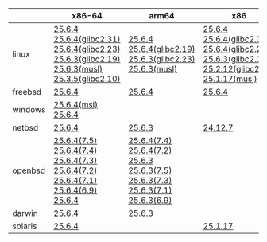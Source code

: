 ||x86-64|arm64|x86|ppc64le|armv7|armel|
| --- | --- | --- | --- | --- | --- | --- |
|linux|[25.6.4](https://github.com/roswell/sbcl_head/releases/download/25.6.4/sbcl-25.6.4-x86-64-linux-binary.tar.bz2)<br />[25.6.4(glibc2.31)](https://github.com/roswell/sbcl_head/releases/download/25.6.4/sbcl-25.6.4-x86-64-linux-glibc2.31-binary.tar.bz2)<br />[25.6.4(glibc2.23)](https://github.com/roswell/sbcl_head/releases/download/25.6.4/sbcl-25.6.4-x86-64-linux-glibc2.23-binary.tar.bz2)<br />[25.6.3(glibc2.19)](https://github.com/roswell/sbcl_head/releases/download/25.6.3/sbcl-25.6.3-x86-64-linux-glibc2.19-binary.tar.bz2)<br />[25.6.3(musl)](https://github.com/roswell/sbcl_head/releases/download/25.6.3/sbcl-25.6.3-x86-64-linux-musl-binary.tar.bz2)<br />[25.3.5(glibc2.10)](https://github.com/roswell/sbcl_head/releases/download/25.3.5/sbcl-25.3.5-x86-64-linux-glibc2.10-binary.tar.bz2)<br />|[25.6.4](https://github.com/roswell/sbcl_head/releases/download/25.6.4/sbcl-25.6.4-arm64-linux-binary.tar.bz2)<br />[25.6.4(glibc2.19)](https://github.com/roswell/sbcl_head/releases/download/25.6.4/sbcl-25.6.4-arm64-linux-glibc2.19-binary.tar.bz2)<br />[25.6.3(glibc2.23)](https://github.com/roswell/sbcl_head/releases/download/25.6.3/sbcl-25.6.3-arm64-linux-glibc2.23-binary.tar.bz2)<br />[25.6.3(musl)](https://github.com/roswell/sbcl_head/releases/download/25.6.3/sbcl-25.6.3-arm64-linux-musl-binary.tar.bz2)<br />|[25.6.4](https://github.com/roswell/sbcl_head/releases/download/25.6.4/sbcl-25.6.4-x86-linux-binary.tar.bz2)<br />[25.6.4(glibc2.31)](https://github.com/roswell/sbcl_head/releases/download/25.6.4/sbcl-25.6.4-x86-linux-glibc2.31-binary.tar.bz2)<br />[25.6.4(glibc2.23)](https://github.com/roswell/sbcl_head/releases/download/25.6.4/sbcl-25.6.4-x86-linux-glibc2.23-binary.tar.bz2)<br />[25.6.3(glibc2.19)](https://github.com/roswell/sbcl_head/releases/download/25.6.3/sbcl-25.6.3-x86-linux-glibc2.19-binary.tar.bz2)<br />[25.2.12(glibc2.10)](https://github.com/roswell/sbcl_head/releases/download/25.2.12/sbcl-25.2.12-x86-linux-glibc2.10-binary.tar.bz2)<br />[25.1.17(musl)](https://github.com/roswell/sbcl_head/releases/download/25.1.17/sbcl-25.1.17-x86-linux-musl-binary.tar.bz2)<br />|[25.6.4](https://github.com/roswell/sbcl_head/releases/download/25.6.4/sbcl-25.6.4-ppc64le-linux-binary.tar.bz2)<br />[25.6.4(glibc2.23)](https://github.com/roswell/sbcl_head/releases/download/25.6.4/sbcl-25.6.4-ppc64le-linux-glibc2.23-binary.tar.bz2)<br />[25.6.3(glibc2.19)](https://github.com/roswell/sbcl_head/releases/download/25.6.3/sbcl-25.6.3-ppc64le-linux-glibc2.19-binary.tar.bz2)<br />|[25.6.3](https://github.com/roswell/sbcl_head/releases/download/25.6.3/sbcl-25.6.3-armv7-linux-binary.tar.bz2)<br />|[25.1.17](https://github.com/roswell/sbcl_head/releases/download/25.1.17/sbcl-25.1.17-armel-linux-binary.tar.bz2)<br />|
|freebsd|[25.6.4](https://github.com/roswell/sbcl_head/releases/download/25.6.4/sbcl-25.6.4-x86-64-freebsd-binary.tar.bz2)<br />|[25.6.4](https://github.com/roswell/sbcl_head/releases/download/25.6.4/sbcl-25.6.4-arm64-freebsd-binary.tar.bz2)<br />|[25.6.4](https://github.com/roswell/sbcl_head/releases/download/25.6.4/sbcl-25.6.4-x86-freebsd-binary.tar.bz2)<br />||||
|windows|[25.6.4(msi)](https://github.com/roswell/sbcl_head/releases/download/25.6.4/sbcl-25.6.4-x86-64-windows-binary.msi)<br />[25.6.4](https://github.com/roswell/sbcl_head/releases/download/25.6.4/sbcl-25.6.4-x86-64-windows-binary.tar.bz2)<br />||||||
|netbsd|[25.6.4](https://github.com/roswell/sbcl_head/releases/download/25.6.4/sbcl-25.6.4-x86-64-netbsd-binary.tar.bz2)<br />|[25.6.3](https://github.com/roswell/sbcl_head/releases/download/25.6.3/sbcl-25.6.3-arm64-netbsd-binary.tar.bz2)<br />|[24.12.7](https://github.com/roswell/sbcl_head/releases/download/24.12.7/sbcl-24.12.7-x86-netbsd-binary.tar.bz2)<br />||||
|openbsd|[25.6.4(7.5)](https://github.com/roswell/sbcl_head/releases/download/25.6.4/sbcl-25.6.4-x86-64-openbsd-7.5-binary.tar.bz2)<br />[25.6.4(7.4)](https://github.com/roswell/sbcl_head/releases/download/25.6.4/sbcl-25.6.4-x86-64-openbsd-7.4-binary.tar.bz2)<br />[25.6.4(7.3)](https://github.com/roswell/sbcl_head/releases/download/25.6.4/sbcl-25.6.4-x86-64-openbsd-7.3-binary.tar.bz2)<br />[25.6.4(7.2)](https://github.com/roswell/sbcl_head/releases/download/25.6.4/sbcl-25.6.4-x86-64-openbsd-7.2-binary.tar.bz2)<br />[25.6.4(7.1)](https://github.com/roswell/sbcl_head/releases/download/25.6.4/sbcl-25.6.4-x86-64-openbsd-7.1-binary.tar.bz2)<br />[25.6.4(6.9)](https://github.com/roswell/sbcl_head/releases/download/25.6.4/sbcl-25.6.4-x86-64-openbsd-6.9-binary.tar.bz2)<br />[25.6.4](https://github.com/roswell/sbcl_head/releases/download/25.6.4/sbcl-25.6.4-x86-64-openbsd-binary.tar.bz2)<br />|[25.6.4(7.4)](https://github.com/roswell/sbcl_head/releases/download/25.6.4/sbcl-25.6.4-arm64-openbsd-7.4-binary.tar.bz2)<br />[25.6.4(7.2)](https://github.com/roswell/sbcl_head/releases/download/25.6.4/sbcl-25.6.4-arm64-openbsd-7.2-binary.tar.bz2)<br />[25.6.3](https://github.com/roswell/sbcl_head/releases/download/25.6.3/sbcl-25.6.3-arm64-openbsd-binary.tar.bz2)<br />[25.6.3(7.5)](https://github.com/roswell/sbcl_head/releases/download/25.6.3/sbcl-25.6.3-arm64-openbsd-7.5-binary.tar.bz2)<br />[25.6.3(7.3)](https://github.com/roswell/sbcl_head/releases/download/25.6.3/sbcl-25.6.3-arm64-openbsd-7.3-binary.tar.bz2)<br />[25.6.3(7.1)](https://github.com/roswell/sbcl_head/releases/download/25.6.3/sbcl-25.6.3-arm64-openbsd-7.1-binary.tar.bz2)<br />[25.6.3(6.9)](https://github.com/roswell/sbcl_head/releases/download/25.6.3/sbcl-25.6.3-arm64-openbsd-6.9-binary.tar.bz2)<br />|||||
|darwin|[25.6.4](https://github.com/roswell/sbcl_head/releases/download/25.6.4/sbcl-25.6.4-x86-64-darwin-binary.tar.bz2)<br />|[25.6.3](https://github.com/roswell/sbcl_head/releases/download/25.6.3/sbcl-25.6.3-arm64-darwin-binary.tar.bz2)<br />|||||
|solaris|[25.6.4](https://github.com/roswell/sbcl_head/releases/download/25.6.4/sbcl-25.6.4-x86-64-solaris-binary.tar.bz2)<br />||[25.1.17](https://github.com/roswell/sbcl_head/releases/download/25.1.17/sbcl-25.1.17-x86-solaris-binary.tar.bz2)<br />||||
